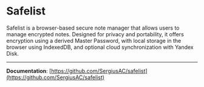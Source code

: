 # Safelist

Safelist is a browser-based secure note manager that allows users to manage encrypted notes. Designed for privacy and portability, it offers encryption using a derived Master Password, with local storage in the browser using IndexedDB, and optional cloud synchronization with Yandex Disk.

---

**Documentation**: [https://github.com/SergiusAC/safelist](https://github.com/SergiusAC/safelist)
